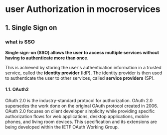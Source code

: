 # user Authorization in mocroservices

## 1. Single Sign on

### what is SSO

**Single sign-on (SSO) allows the user to access multiple services without having to authenticate more than once.**

This is achieved by storing the user's authentication information in a trusted service, called the **identity provider** (IdP). The identity provider is then used to authenticate the user to other services, called **service providers** (SP).

#### 1.1. OAuth2

OAuth 2.0 is the industry-standard protocol for authorization. OAuth 2.0 supersedes the work done on the original OAuth protocol created in 2006. OAuth 2.0 focuses on client developer simplicity while providing specific authorization flows for web applications, desktop applications, mobile phones, and living room devices. This specification and its extensions are being developed within the IETF OAuth Working Group.

